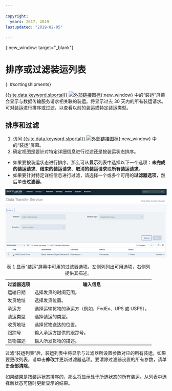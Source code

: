 ```yaml
---

copyright:
  years: 2017, 2019
lastupdated: "2019-02-05"

---
```

{:new_window: target="_blank"}

# 排序或过滤装运列表
{: #sortingshipments}

[{{site.data.keyword.slportal}} ![外部链接图标](../../icons/launch-glyph.svg "外部链接图标")](https://control.softlayer.com/){:new_window} 中的“装运”屏幕会显示与数据传输服务请求相关联的装运。将显示过去 30 天内的所有装运请求。可对装运进行排序或过滤，以查看以前的装运或特定装运类型。

## 排序和过滤

1. 访问 [{{site.data.keyword.slportal}} ![外部链接图标](../../icons/launch-glyph.svg "外部链接图标")](https://control.softlayer.com/){:new_window} 中的“装运”屏幕。
2. 确定视图是要针对特定详细信息进行过滤还是按装运状态排序。
  - 如果要按装运状态进行排序，那么可从**显示**列表中选择以下一个选项：**未完成的装运请求**、**结束的装运请求**、**取消的装运请求**或**所有装运请求**。
  - 如果要针对特定详细信息进行过滤，请选择一个或多个可用的**过滤器选项**，然后单击**过滤器**。


![DTS 装运屏幕](/images/DTSShipmentScreen.PNG)

<table><caption>表 1 显示“装运”屏幕中可用的过滤器选项。左侧列列出可用选项，右侧列提供其描述。</caption>
<tr><th>过滤器选项</th><th>输入信息</th></tr>
<tr><td>运输日期</td><td>选择发货的时间范围。</td></tr>
<tr><td>发货地址</td><td>选择发货位置。</td></tr>
<tr><td>承运方</td><td>选择运输货物的承运方（例如，FedEx、UPS 或 USPS）。</td></tr>
<tr><td>装运类型</td><td>选择装运的类型。</td></tr>
<tr><td>收货地址</td><td>选择货物送达的位置。</td></tr>
<tr><td>跟踪号</td><td>输入承运方提供的跟踪号。</td></tr>
<tr><td>货物描述</td><td>输入所发货物的描述。</td></tr>
</table>


过滤“装运列表”后，装运列表中将显示与过滤器所设置参数对应的所有装运。如果要更改列表，请单击**修改**并更新过滤器选项。要清除过滤器设置的所有参数，请单击**全部清除**。

如果结果是按装运状态排序的，那么将显示处于所选状态的所有装运。从列表中选择新状态可随时更新显示的结果。
